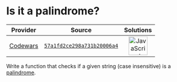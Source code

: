 [_metadata_:generated]: - "true"

# Is it a palindrome?

<!-- INFO TABLE BEGIN -->

| Provider                                        | Source                                                                               | Solutions                                                                                                                                                    |
| :---------------------------------------------: | :----------------------------------------------------------------------------------: | :----------------------------------------------------------------------------------------------------------------------------------------------------------: |
| [Codewars](../../../docs/providers/Codewars.md) | [`57a1fd2ce298a731b20006a4`](https://www.codewars.com/kata/57a1fd2ce298a731b20006a4) | [<img src="https://res.cloudinary.com/rascaltwo/image/upload/v1631924076/javascript_ehszr7.svg" alt="JavaScript" title="JavaScript" width="50" />](solve.js) |

<!-- INFO TABLE END -->

Write a function that checks if a given string (case insensitive) is a [palindrome](https://en.wikipedia.org/wiki/Palindrome).
